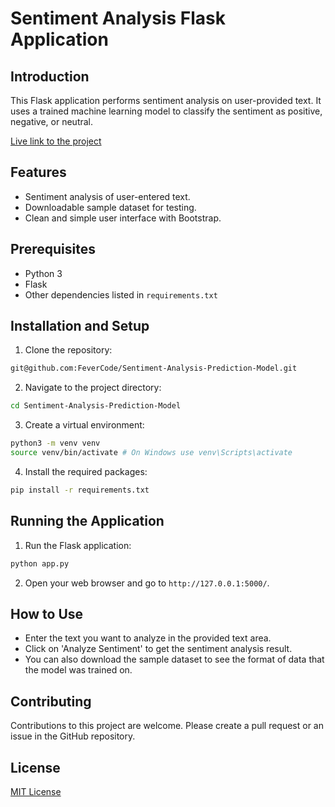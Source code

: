 # Sentiment Analysis Flask Application

## Introduction
This Flask application performs sentiment analysis on user-provided text. It uses a trained machine learning model to classify the sentiment as positive, negative, or neutral.

[Live link to the project]()
## Features
- Sentiment analysis of user-entered text.
- Downloadable sample dataset for testing.
- Clean and simple user interface with Bootstrap.

## Prerequisites
- Python 3
- Flask
- Other dependencies listed in `requirements.txt`

## Installation and Setup
1. Clone the repository:
```bash
git@github.com:FeverCode/Sentiment-Analysis-Prediction-Model.git
```
2. Navigate to the project directory:
```bash
cd Sentiment-Analysis-Prediction-Model
```
3. Create a virtual environment:
```bash
python3 -m venv venv
source venv/bin/activate # On Windows use venv\Scripts\activate
```
4. Install the required packages:
```bash
pip install -r requirements.txt
```

## Running the Application
1. Run the Flask application:
```bash
python app.py
```
2. Open your web browser and go to `http://127.0.0.1:5000/`.

## How to Use
- Enter the text you want to analyze in the provided text area.
- Click on 'Analyze Sentiment' to get the sentiment analysis result.
- You can also download the sample dataset to see the format of data that the model was trained on.

## Contributing
Contributions to this project are welcome. Please create a pull request or an issue in the GitHub repository.

## License
[MIT License](LICENSE)


